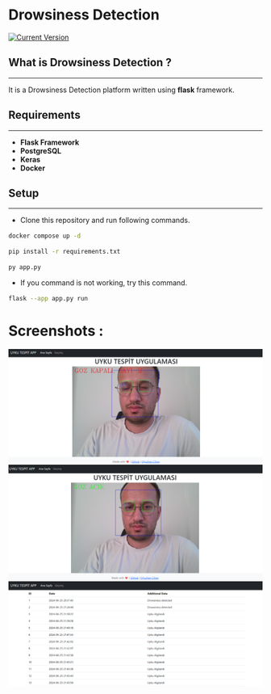 # Drowsiness Detection
 [![Current Version](https://img.shields.io/badge/version-1.0-green.svg)](https://github.com/oguzcihan/Flask_Sentiment_Analysis)

## What is Drowsiness Detection ?
---
It is a Drowsiness Detection platform written using **flask** framework.


## Requirements
---
* **Flask Framework**
* **PostgreSQL**
* **Keras**
* **Docker**



## Setup
---
* Clone this repository and run following commands.
```bash
docker compose up -d
```
```bash
pip install -r requirements.txt
```
```bash
py app.py
```
* If you command is not working, try this command.
```bash
flask --app app.py run
```

# Screenshots :
![](https://github.com/oguzcihan/drowsiness-detection/blob/master/img/Screensho2t.png)
![](https://github.com/oguzcihan/drowsiness-detection/blob/master/img/Screenshot.png)
![](https://github.com/oguzcihan/drowsiness-detection/blob/master/img/Screenshot3.png)


